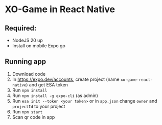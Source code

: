 # XO-Game in React Native

## Required:
- NodeJS 20 up
- Install on mobile Expo go


## Running app
1. Download code
1. In https://expo.dev/accounts, create project (name `xo-game-react-native`) and get ESA token
1. Run `npm install`
1. Run `npm install -g expo-cli` (as admin)
1. Run `esa init --token <your token>` or in `app.json` change `owner` and `projectId` to your project
1. Run `npm start`
1. Scan qr code in app